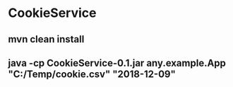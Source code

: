 # CookieService

## mvn clean install
## java -cp CookieService-0.1.jar any.example.App "C:/Temp/cookie.csv" "2018-12-09"
